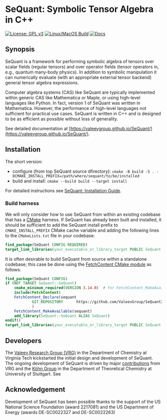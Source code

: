 # SeQuant: Symbolic Tensor Algebra in C++

[![License: GPL v3](https://img.shields.io/badge/License-GPLv3-blue.svg)](h)
[![Linux/MacOS Build](https://github.com/ValeevGroup/SeQuant/actions/workflows/cmake.yml/badge.svg)](https://github.com/ValeevGroup/SeQuant/actions/workflows/cmake.yml)
[![Docs](https://github.com/ValeevGroup/SeQuant/actions/workflows/docs.yml/badge.svg)](https://valeevgroup.github.io/SeQuant)


## Synopsis

SeQuant is a framework for performing symbolic algebra of tensors over scalar fields (regular tensors) and over
operator fields (tensor operators in, e.g., quantum many-body physics).
In addition to symbolic manipulation it can numerically evaluate
(with an appropriate external tensor backend) general
tensor algebra expressions.

Computer algebra systems (CAS) like SeQuant are typically implemented within generic CAS like Mathematica or Maple, or
using high-level languages like Python. In fact, version 1 of SeQuant was written in Mathematica. However, the
performance of high-level languages not sufficient for practical use cases.
SeQuant is written in C++ and is designed to be as efficient as possible without loss of generality.

See detailed documentation at [https://valeevgroup.github.io/SeQuant/](https://valeevgroup.github.io/SeQuant/).

## Installation

The short version:

- configure (from top SeQuant source dfirectory): `cmake -B build -S . -DCMAKE_INSTALL_PREFIX=/path/where/sequant/to/be/installed`
- build and install: `cmake --build build --target install`

For detailed instructions see [SeQuant: Installation Guide](https://valeevgroup.github.io/SeQuant/source/installing.html).


### Build harness
We will only consider how to use SeQuant from within an existing codebase that has a [CMake](https://cmake.org) harness. If SeQuant has already been built and installed, it should be sufficient to add the SeQuant install prefix to `CMAKE_INSTALL_PREFIX` CMake cache variable and adding the following lines to the `CMakeLists.txt` file in your codebase:

```cmake
find_package(SeQuant CONFIG REQUIRED)
target_link_libraries(your_executable_or_library_target PUBLIC SeQuant::SeQuant)
```

It is often desirable to build SeQuant from source within a standalone codebase; this case be done using the [FetchContent CMake module](https://cmake.org/cmake/help/latest/module/FetchContent.html) as follows:

```cmake
find_package(SeQuant CONFIG)
if (NOT TARGET SeQuant::SeQuant)
    cmake_minimum_required(VERSION 3.14.0)  # for FetchContent_MakeAvailable
    include(FetchContent)
    FetchContent_Declare(sequant
            GIT_REPOSITORY      https://github.com/ValeevGroup/SeQuant2.git
            )
    FetchContent_MakeAvailable(sequant)
    add_library(SeQuant::SeQuant ALIAS SeQuant)
endif()
target_link_libraries(your_executable_or_library_target PUBLIC SeQuant::SeQuant)
```

## Developers

The [Valeev Research Group (VRG)](https://valeevgroup.github.io) in the Department of Chemistry at Virginia Tech kickstarted the initial design and development of SeQuant. The ongoing development of SeQuant is driven by major [contributions](https://github.com/ValeevGroup/SeQuant/graphs/contributors) from VRG and the [Köhn Group](https://www.itheoc.uni-stuttgart.de/research/koehn) in the Department of Theoretical Chemistry at University of Stuttgart. See 

## Acknowledgement

Development of SeQuant has been possible thanks to the support of the US National Science Foundation (award 2217081) and the US Department of Energy (awards DE-SC0022327 and DE-SC0022263)
